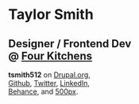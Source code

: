 # Taylor Smith
## Designer / Frontend Dev <br /> @ <a href="http://www.fourkitchens.com">Four Kitchens</a>

**tsmith512** on
[Drupal.org](http://drupal.org/u/tsmith512), <br/>
[Github](https://github.com/tsmith512),
[Twitter](https://twitter.com/tsmith512),
[LinkedIn](https://linkedin.com/in/tsmith512), <br/>
[Behance](https://behance.net/tsmith512),
and [500px](https://500px.com/tsmith512).
